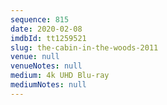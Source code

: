 ```yaml
---
sequence: 815
date: 2020-02-08
imdbId: tt1259521
slug: the-cabin-in-the-woods-2011
venue: null
venueNotes: null
medium: 4k UHD Blu-ray
mediumNotes: null
---
```

